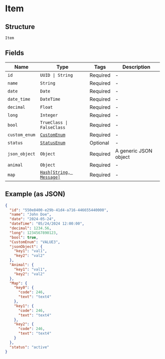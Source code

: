 
# Item

## Structure

`Item`

## Fields

| Name | Type | Tags | Description |
|  --- | --- | --- | --- |
| `id` | `UUID \| String` | Required | - |
| `name` | `String` | Required | - |
| `date` | `Date` | Required | - |
| `date_time` | `DateTime` | Required | - |
| `decimal` | `Float` | Required | - |
| `long` | `Integer` | Required | - |
| `bool` | `TrueClass \| FalseClass` | Required | - |
| `custom_enum` | [`CustomEnum`](../../doc/models/custom-enum.md) | Required | - |
| `status` | [`StatusEnum`](../../doc/models/status-enum.md) | Optional | - |
| `json_object` | `Object` | Required | A generic JSON object |
| `animal` | `Object` | Required | - |
| `map` | [`Hash[String, Message]`](../../doc/models/message.md) | Required | - |

## Example (as JSON)

```json
{
  "id": "550e8400-e29b-41d4-a716-446655440000",
  "name": "John Doe",
  "date": "2024-05-24",
  "dateTime": "05/24/2024 12:00:00",
  "decimal": 1234.56,
  "long": 1234567890123,
  "bool": true,
  "CustomEnum": "VALUE3",
  "jsonObject": {
    "key1": "val1",
    "key2": "val2"
  },
  "Animal": {
    "key1": "val1",
    "key2": "val2"
  },
  "Map": {
    "key0": {
      "code": 246,
      "text": "text4"
    },
    "key1": {
      "code": 246,
      "text": "text4"
    },
    "key2": {
      "code": 246,
      "text": "text4"
    }
  },
  "status": "active"
}
```

